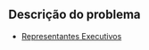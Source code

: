 ## Descrição do problema
   * [Representantes Executivos](https://www.urionlinejudge.com.br/judge/pt/problems/view/2605)